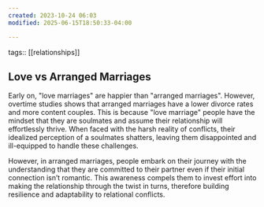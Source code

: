 ```yaml
---
created: 2023-10-24 06:03
modified: 2025-06-15T18:50:33-04:00

---
```

tags:: [[relationships]]

## Love vs Arranged Marriages

Early on, "love marriages" are happier than "arranged marriages". However, overtime studies shows that arranged marriages have a lower divorce rates and more content couples.
This is because "love marriage" people have the mindset that they are soulmates and assume their relationship will effortlessly thrive. When faced with the harsh reality of conflicts, their idealized perception of a soulmates shatters, leaving them disappointed and ill-equipped to handle these challenges.

However, in arranged marriages, people embark on their journey with the understanding that they are committed to their partner even if their initial connection isn’t romantic. This awareness compels them to invest effort into making the relationship through the twist in turns, therefore building resilience and adaptability to relational conflicts.
